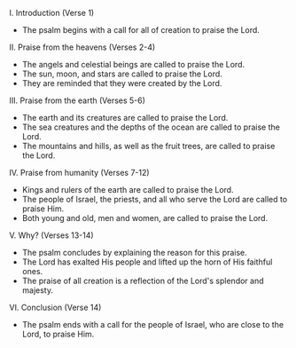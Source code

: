 I. Introduction (Verse 1)
- The psalm begins with a call for all of creation to praise the Lord.

II. Praise from the heavens (Verses 2-4)
- The angels and celestial beings are called to praise the Lord.
- The sun, moon, and stars are called to praise the Lord.
- They are reminded that they were created by the Lord.

III. Praise from the earth (Verses 5-6)
- The earth and its creatures are called to praise the Lord.
- The sea creatures and the depths of the ocean are called to praise the Lord.
- The mountains and hills, as well as the fruit trees, are called to praise the Lord.

IV. Praise from humanity (Verses 7-12)
- Kings and rulers of the earth are called to praise the Lord.
- The people of Israel, the priests, and all who serve the Lord are called to praise Him.
- Both young and old, men and women, are called to praise the Lord.

V. Why? (Verses 13-14)
- The psalm concludes by explaining the reason for this praise.
- The Lord has exalted His people and lifted up the horn of His faithful ones.
- The praise of all creation is a reflection of the Lord's splendor and majesty.

VI. Conclusion (Verse 14)
- The psalm ends with a call for the people of Israel, who are close to the Lord, to praise Him.